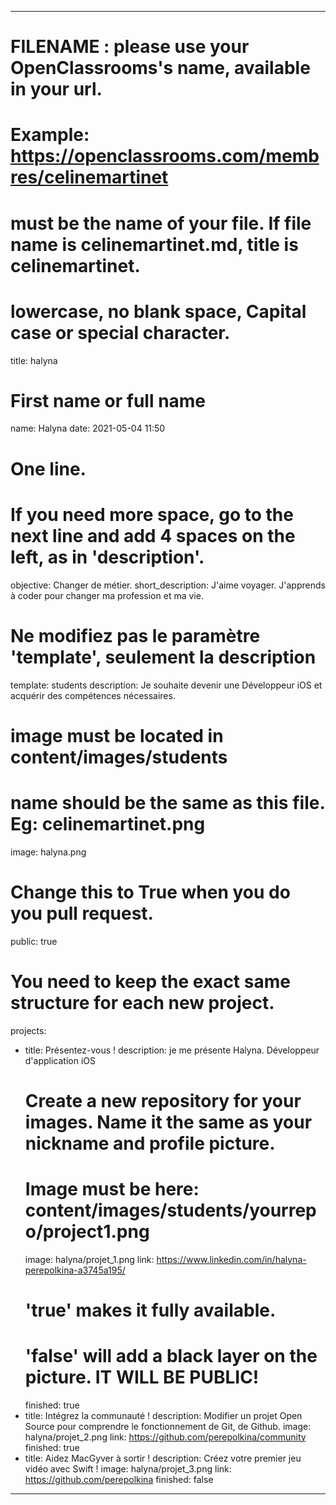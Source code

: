 ---

# FILENAME : please use your OpenClassrooms's name, available in your url.
# Example: https://openclassrooms.com/membres/celinemartinet
# must be the name of your file. If file name is celinemartinet.md, title is celinemartinet.
# lowercase, no blank space, Capital case or special character.
title: halyna

# First name or full name
name: Halyna
date: 2021-05-04 11:50

# One line.
# If you need more space, go to the next line and add 4 spaces on the left, as in 'description'.
objective: Changer de métier.
short_description: J'aime voyager. J'apprends à coder pour changer ma profession et ma vie.

# Ne modifiez pas le paramètre 'template', seulement la description
template: students
description:
   Je souhaite devenir une Développeur iOS et acquérir des compétences nécessaires.

# image must be located in content/images/students
# name should be the same as this file. Eg: celinemartinet.png
image: halyna.png

# Change this to True when you do you pull request.
public: true

# You need to keep the exact same structure for each new project.
projects:
  - title: Présentez-vous !
    description: je me présente Halyna. Développeur d'application iOS
    # Create a new repository for your images. Name it the same as your nickname and profile picture.
    # Image must be here: content/images/students/yourrepo/project1.png
    image: halyna/projet_1.png
    link: https://www.linkedin.com/in/halyna-perepolkina-a3745a195/
    # 'true' makes it fully available.
    # 'false' will add a black layer on the picture. IT WILL BE PUBLIC!
    finished: true
  - title: Intégrez la communauté !
    description: Modifier un projet Open Source pour comprendre le fonctionnement de Git, de Github. 
    image: halyna/projet_2.png
    link: https://github.com/perepolkina/community
    finished: true
  - title: Aidez MacGyver à sortir !
    description: Créez votre premier jeu vidéo avec Swift !
    image: halyna/projet_3.png
    link: https://github.com/perepolkina
    finished: false
---